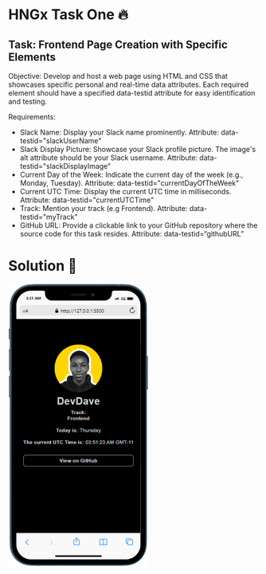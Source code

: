 # HNGx Task One 🔥

## Task: Frontend Page Creation with Specific Elements

Objective: Develop and host a web page using HTML and CSS that showcases specific personal and real-time data attributes. Each required element should have a specified data-testid attribute for easy identification and testing.

Requirements:

- Slack Name:
  Display your Slack name prominently.
  Attribute: data-testid="slackUserName"
- Slack Display Picture:
  Showcase your Slack profile picture.
  The image's alt attribute should be your Slack username.
  Attribute: data-testid="slackDisplayImage"
- Current Day of the Week:
  Indicate the current day of the week (e.g., Monday, Tuesday).
  Attribute: data-testid="currentDayOfTheWeek"
- Current UTC Time:
  Display the current UTC time in milliseconds.
  Attribute: data-testid="currentUTCTime"
- Track:
  Mention your track (e.g Frontend).
  Attribute: data-testid="myTrack"
- GitHub URL:
  Provide a clickable link to your GitHub repository where the source code for this task resides.
  Attribute: data-testid=“githubURL”

# Solution 🚀

![mobile View](https://github.com/OgaDavid/HNGx-Task-One/blob/main/public/images/mobile.png?raw=true)
